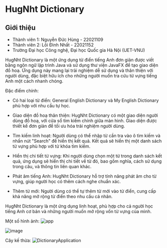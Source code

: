 # HugNht Dictionary
## Giới thiệu
* Thành viên 1: Nguyễn Đức Hùng - 22021109
* Thành viên 2: Lôi Đình Nhất - 22021152
* Trường Đại học Công nghệ, Đại học Quốc gia Hà Nội (UET-VNU)

HugNht Dictionary là một ứng dụng từ điển tiếng Anh đơn giản được viết bằng ngôn ngữ lập trình Java và sử dụng thư viện JavaFX để tạo giao diện đồ hoạ. Ứng dụng này mang lại trải nghiệm dễ sử dụng và thân thiện với người dùng, đặc biệt hữu ích cho những người muốn tra cứu từ vựng tiếng Anh một cách nhanh chóng.

Đặc điểm chính:
* Có hai loại từ điển: General English Dictionary và My English Dictionary phù hợp với nhu cầu tự học.

* Giao diện đồ hoạ thân thiện: HugNht Dictionary có một giao diện người dùng đồ hoạ, với cửa sổ tìm kiếm chính giữa màn hình. Giao diện được thiết kế đơn giản để tối ưu hóa trải nghiệm người dùng.

* Tìm kiếm linh hoạt: Người dùng có thể nhập từ cần tra vào ô tìm kiếm và nhấn nút "Search" để hiển thị kết quả. Kết quả sẽ hiển thị một danh sách từ vựng phù hợp với từ khóa tìm kiếm.

* Hiển thị chi tiết từ vựng: Khi người dùng chọn một từ trong danh sách kết quả, ứng dụng sẽ hiển thị chi tiết về từ đó, bao gồm nghĩa, cách sử dụng trong câu, và thông tin liên quan khác.

* Phát âm tiếng Anh: HugNht Dictionary hỗ trợ tính năng phát âm cho từ vựng, giúp người học có thêm cách nghe chuẩn xác.

* Thêm từ mới: Người dùng có thể tự thêm từ mới vào từ điển, cung cấp khả năng mở rộng từ điển theo nhu cầu cá nhân.

HugNht Dictionary là một ứng dụng linh hoạt, phù hợp cho cả người học tiếng Anh cơ bản và những người muốn mở rộng vốn từ vựng của mình.

Một số hình ảnh:
![app](https://github.com/hudzg/dictionary/assets/106372669/49bc4ef2-2cf6-4b65-bc75-dead1fce7d61)

![image](https://github.com/hudzg/dictionary/assets/106372669/fd6c4950-3b43-47df-8c3e-aa18ef79d778)

Cây kế thừa:
![DictionaryApplication](https://github.com/hudzg/dictionary/assets/106372669/e04c7d1b-ebeb-41bb-a444-ce153e49e217)









